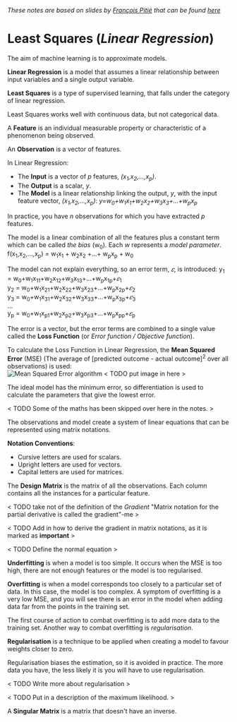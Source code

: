 *These notes are based on slides by [François Pitié](https://francois.pitie.net/) that can be found [here](https://github.com/frcs/EE4C16/blob/master/handouts/handout-01-linear-regression.pdf)*

# Least Squares (*Linear Regression*)

The aim of machine learning is to approximate models.

**Linear Regression** is a model that assumes a linear relationship between input variables and a single output variable.

**Least Squares** is a type of supervised learning, that falls under the category of linear regression.

Least Squares works well with continuous data, but not categorical data.

A **Feature** is an individual measurable property or characteristic of a phenomenon being observed.

An **Observation** is a vector of features.

In Linear Regression:
* The **Input** is a vector of *p* features, *(x<sub>1</sub>,x<sub>2</sub>,...,x<sub>p</sub>)*.
* The **Output** is a scalar, *y*.
* The **Model** is a linear relationship linking the output, *y*, with the input feature vector, *(x<sub>1</sub>,x<sub>2</sub>,...,x<sub>p</sub>)*: *y=w<sub>0</sub>+w<sub>1</sub>x<sub>1</sub>+w<sub>2</sub>x<sub>2</sub>+w<sub>3</sub>x<sub>3</sub>+...+w<sub>p</sub>x<sub>p</sub>*

In practice, you have *n* observations for which you have extracted *p* features.

The model is a linear combination of all the features plus a constant term which can be called *the bias* (w<sub>0</sub>). Each *w* represents a *model parameter*. f(x<sub>1</sub>,x<sub>2</sub>,...,x<sub>p</sub>) = w<sub>1</sub>x<sub>1</sub> + w<sub>2</sub>x<sub>2</sub> +...+ w<sub>p</sub>x<sub>p</sub> + w<sub>0</sub>


The model can not explain everything, so an error term, *𝜀*, is introduced:
y<sub>1</sub> = w<sub>0</sub>+w<sub>1</sub>x<sub>11</sub>+w<sub>2</sub>x<sub>12</sub>+w<sub>3</sub>x<sub>13</sub>+...+w<sub>p</sub>x<sub>1p</sub>+*𝜀*<sub>1</sub>  
y<sub>2</sub> = w<sub>0</sub>+w<sub>1</sub>x<sub>21</sub>+w<sub>2</sub>x<sub>22</sub>+w<sub>3</sub>x<sub>23</sub>+...+w<sub>p</sub>x<sub>2p</sub>+*𝜀*<sub>2</sub>  
y<sub>3</sub> = w<sub>0</sub>+w<sub>1</sub>x<sub>31</sub>+w<sub>2</sub>x<sub>32</sub>+w<sub>3</sub>x<sub>33</sub>+...+w<sub>p</sub>x<sub>3p</sub>+*𝜀*<sub>3</sub>  
...  
y<sub>p</sub> = w<sub>0</sub>+w<sub>1</sub>x<sub>p1</sub>+w<sub>2</sub>x<sub>p2</sub>+w<sub>3</sub>x<sub>p3</sub>+...+w<sub>p</sub>x<sub>pp</sub>+*𝜀*<sub>p</sub>  

The error is a vector, but the error terms are combined to a single value called the **Loss Function** (or *Error function / Objective function*).

To calculate the Loss Function in Linear Regression, the **Mean Squared Error** (MSE) (The average of [predicted outcome - actual outcome]<sup>2</sup> over all observations) is used:  
![Mean Squared Error algorithm]() < TODO put image in here >

The ideal model has the minimum error, so differentiation is used to calculate the parameters that give the lowest error.

< TODO Some of the maths has been skipped over here in the notes. >

The observations and model create a system of linear equations that can be represented using matrix notations.

**Notation Conventions**:
* Cursive letters are used for scalars.
* Upright letters are used for vectors.
* Capital letters are used for matrices.

The **Design Matrix** is the matrix of all the observations. Each column contains all the instances for a particular feature.

< TODO take not of the definition of the *Gradient*  "Matrix notation for the partial derivative is called the gradient"-me >

< TODO Add in how to derive the gradient in matrix notations, as it is marked as **important** >

< TODO Define the normal equation >

**Underfitting** is when a model is too simple. It occurs when the MSE is too high, there are not enough features or the model is too regularised.

**Overfitting** is when a model corresponds too closely to a particular set of data. In this case, the model is too complex. A symptom of overfitting is a very low MSE, and you will see there is an error in the model when adding data far from the points in the training set.

The first course of action to combat overfitting is to add more data to the training set. Another way to combat overfitting is *regularisation*.

**Regularisation** is a technique to be applied when creating a model to favour weights closer to zero.

Regularisation biases the estimation, so it is avoided in practice. The more data you have, the less likely it is you will have to use regularisation.

< TODO Write more about regularisation >

< TODO Put in a description of the maximum likelihood. >

A **Singular Matrix** is a matrix that doesn't have an inverse.
